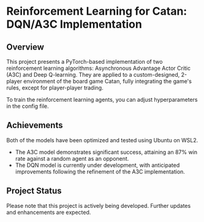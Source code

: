 # Reinforcement Learning for Catan: DQN/A3C Implementation

## Overview
This project presents a PyTorch-based implementation of two reinforcement learning algorithms: Asynchronous Advantage Actor Critic (A3C) and Deep Q-learning. They are applied to a custom-designed, 2-player environment of the board game Catan, fully integrating the game's rules, except for player-player trading.

To train the reinforcement learning agents, you can adjust hyperparameters in the config file.

## Achievements
Both of the models have been optimized and tested using Ubuntu on WSL2.
- The A3C model demonstrates significant success, attaining an 87% win rate against a random agent as an opponent.
- The DQN model is currently under development, with anticipated improvements following the refinement of the A3C implementation.

## Project Status
Please note that this project is actively being developed. Further updates and enhancements are expected.
